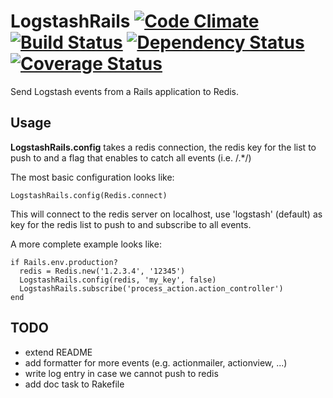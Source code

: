 # LogstashRails [![Code Climate](https://codeclimate.com/github/cmertz/logstash-rails.png)](https://codeclimate.com/github/cmertz/logstash-rails) [![Build Status](https://secure.travis-ci.org/cmertz/logstash-rails.png)](http://travis-ci.org/cmertz/logstash-rails) [![Dependency Status](https://gemnasium.com/cmertz/logstash-rails.png)](https://gemnasium.com/cmertz/logstash-rails) [![Coverage Status](https://coveralls.io/repos/cmertz/logstash-rails/badge.png)](https://coveralls.io/r/cmertz/logstash-rails)

Send Logstash events from a Rails application to Redis.


## Usage

**LogstashRails.config** takes a redis connection, the redis key for the list
to push to and a flag that enables to catch all events (i.e. /.\*/)

The most basic configuration looks like:

    LogstashRails.config(Redis.connect)

This will connect to the redis server on localhost, use 'logstash' (default) as
key for the redis list to push to and subscribe to all events.

A more complete example looks like:

    if Rails.env.production?
      redis = Redis.new('1.2.3.4', '12345')
      LogstashRails.config(redis, 'my_key', false)
      LogstashRails.subscribe('process_action.action_controller')
    end


## TODO

* extend README
* add formatter for more events (e.g. actionmailer, actionview, ...)
* write log entry in case we cannot push to redis
* add doc task to Rakefile
